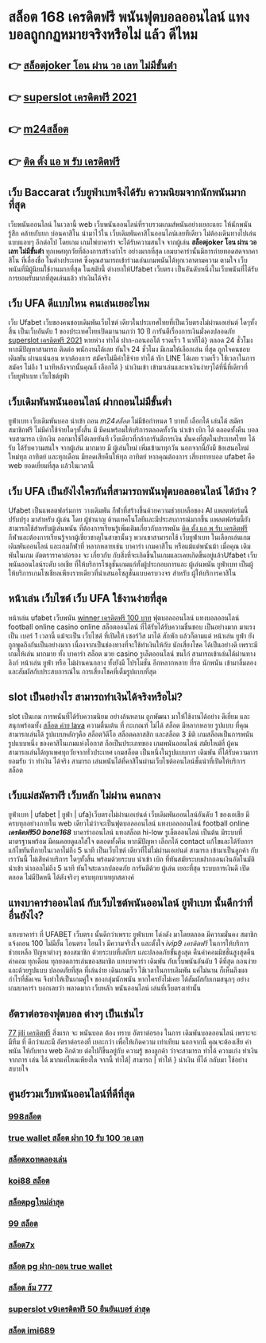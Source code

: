 # สล็อต 168 เครดิตฟรี  พนันฟุตบอลออนไลน์   แทงบอลถูกกฏหมายจริงหรือไม่ แล้ว ดีไหม 

## 👉 [สล็อตjoker โอน ผ่าน วอ เลท ไม่มีขั้นต่ํา](https://mabet.net/credit-free-50/)
## 👉 [superslot เครดิตฟรี 2021](https://member.mabet.net/?action=login)
## 👉 [m24สล็อต](https://mabet.net/)
## 👉 [ติด ตั้ง แอ พ รับ เครดิตฟรี](https://mabet.net/register/)

## เว็บ Baccarat  เว็บยูฟ่าเบทจึงได้รับ ความนิยมจากนักพนันมากที่สุด

เว็บพนันออนไลน์  ในเวลานี้  web เว็บพนันออนไลน์ที่รวบรวมเกมส์พนันอย่างเยอะแยะ  ให้นักพนัน รู้สึก คล้ายกับยก บ่อนคาสิโน นำมาไว้ใน เว็บเดิมพันคาสิโนออนไลน์เลยทีเดียว ไม่ต้องเดินทางไปเล่นแบบแอบๆ อีกต่อไป โดยเกม เกมไพ่บาคาร่า จะได้รับความสนใจ  จากผู้เล่น  **สล็อตjoker โอน ผ่าน วอ เลท ไม่มีขั้นต่ํา** ทุกเพศทุกวัยที่ต้องการสร้างกำไร อย่างมากที่สุด เกมบาคาร่านั้นมีการถ่ายทอดสดจากคาสิโน ที่เลื่องชื่อ ในต่างประเทศ ซึ่งคุณสามารถเข้าร่วมเล่นเกมพนันได้ทุกเวลาตามความ ตามใจ  เว็บพนันที่มีผู้นิยมใช้งานมากที่สุด ในสมัยนี้  ต่างยกให้Ufabet เว็บตรง  เป็นอันดับหนึ่งในเว็บพนันที่ได้รับการยอมรับมากที่สุดเล่นแล้ว ทำเงินได้จริง 


## เว็บ UFA  ดีแบบไหน คนเล่นเยอะไหม

 เว็บ Ufabet เว็บของคนชอบเดิมพันเว็บไซต์ เดียวในประเทศไทยที่เป็นเว็บตรงไม่ผ่านเอเย่นต์   ใดๆทั้งสิ้น เป็นเว็บอันดับ 1  ของประเทศไทยเปิดมานานกว่า 10 ปี การันตีเรื่องการเงินมั่งคงปลอดภัย [superslot เครดิตฟรี 2021](https://mabet.net/) หายห่วง  ทำได้  ฝาก-ถอนออโต้ รวดเร็ว 1 นาทีได้} ตลอด 24 ชั่วโมง หากมีปัญหาสามารถ ติดต่อ พนักงานได้เลย ทันใจ 24 ชั่วโมง มีเกมให้เลือกเล่น ที่สุด ถูกใจคนชอบ เดิมพัน ผ่านแน่นอน หากต้องการ  สมัครไม่มีค่าใช้จ่าย ทำได้ ทัก LINE  ได้เลย รวดเร็ว ใช้เวลาในการสมัคร ไม่ถึง 1 นาทีหลังจากนั้นคุณก็ เลือกได้ } นำเงินเข้า เข้ามาเล่นและหาเงินง่ายๆได้ที่นี่ที่เดียวที่ เว็บยูฟ่าเบท เว็บไซต์ยูฟ่า


##  เว็บเดิมพันพนันออนไลน์   ฝากถอนไม่มีขั้นต่ำ 

ยูฟ่าเบท  เว็บเดิมพันบอล นำเข้า  ถอน *m24สล็อต*  ไม่มีข้อกำหนด   1 บาทก็ เลือกได้ เล่นได้ สมัครสมาชิกฟรี ไม่มีค่าใช้จ่ายใดๆทั้งสิ้น มี มีคนพร้อมให้บริการตลอดทั้งวัน  นำเข้า   เบิก ได้ ตลอดทั้งคืน บอลจบสามารถ  เบิกเงิน ออกมาใช้ได้เลยทันที  เว็บเดียวที่กล้าการันตีการเงิน มั่นคงที่สุดในประเทศไทย ได้รับ ได้รับความสนใจ จากผู้เล่น มากมาย  มี ผู้เล่นใหม่  เพิ่มเข้ามาทุกวัน นอกจากนี้ยังมี ข้อเสนอใหม่ใหม่ทุก อาทิตย์ และทุกเดือน มียอดเสียคืนให้ทุก อาทิตย์  หากคุณต้องการ เสี่ยงทายบอล  ufabet คือ web  ยอดเยี่ยมที่สุด แล้วในเวลานี้ 

## เว็บ UFA เป็นยังไงใครกันที่สามารถพนันฟุตบอลออนไลน์   ได้บ้าง ?

Ufabet เป็นแพลตฟอร์มการ วางเดิมพัน กีฬาที่สร้างขึ้นด้วยความช่วยเหลือของ AI แพลตฟอร์มนี้ปรับปรุง มาสำหรับ ผู้เล่น โดย ผู้ชำนาญ ด้านเทคโนโลยีและมีประสบการณ์มากขึ้น แพลตฟอร์มนี้ยังสามารถใช้สำหรับผู้เล่นพนัน ที่ต้องการเรียนรู้เพิ่มเติมเกี่ยวกับการพนัน [ติด ตั้ง แอ พ รับ เครดิตฟรี](https://member.mabet.net/?action=login) กีฬาและต้องการเรียนรู้จากผู้เชี่ยวชาญในสาขานั้นๆ พวกเขาสามารถใช้  เว็บยูฟ่าเบท ในเลือกเล่นเกมเดิมพันออนไลน์ และเกมกีฬาที่ หลากหลายเช่น บาคาร่า เกมคาสิโน หรือแม้แต่พนันม้า เมื่อคุณ เดิมพันในเกม อัตตราราคาต่อรอง จะ เกี่ยวกับ กับสิ่งที่จะเกิดขึ้นในเกมและเคยเกิดขึ้นอยู่แล้วUfabet   เว็บพนันออนไลน์ระดับ เอเชีย ที่ให้บริการโซลูชั่นเกมแก่ทั้งผู้ประกอบการและ ผู้เล่นพนัน ยูฟ่าเบท เป็นผู้ให้บริการเกมโซเชียลเพียงรายเดียวที่นำเสนอโซลูชั่นแบบครบวงจร สำหรับ ผู้ให้บริการคาสิโน 

## หน้าเล่น เว็บไซต์  เว็บ UFA ใช้งานง่ายที่สุด 

หน้าเล่น  ufabet   เว็บพนัน [winner เครดิตฟรี 100 บาท](https://mabet.net/20-free-100/)  ฟุตบอลออนไลน์ แทงบอลออนไลน์ football online  casino online   สล็อตออนไลน์  ที่ได้รับได้รับความชื่นชอบ เป็นอย่างมาก มาแรงเป็น  เบอร์ 1  เวลานี้  แม้จะเป็น เว็บไซต์ ที่เปิดให้ เซอร์วิส มาได้  สักพัก แล้วก็ตามแต่ หน้าเล่น  ยูฟ่า ยังถูกพูดถึงกันเป็นอย่างมาก เนื่องจากเป็นช่องทางที่จะใช้ทำเงินให้กับ นักเสี่ยงโชค ได้เป็นอย่างดี  เพราะมีเกมให้เล่น มากมาย ทั้ง บาคาร่า   สล็อต  มวย  casino   รูเล็ตออนไลน์   ชนไก่ สามารถเข้าเล่นได้ผ่านทางลิงก์  หน้าเล่น  ยูฟ่า หรือ  ไม่ผ่านคนกลาง ทั้งยังมี โปรโมชั่น อีกหลากหลาย ที่รอ นักพนัน  เข้ามาลิ้มลองและสัมผัสกับประสบการณ์ใน การเสี่ยงโชคที่เต็มรูปแบบที่สุด


##  slot  เป็นอย่างไร สามารถทำเงินได้จริงหรือไม่?

 slot  เป็นเกม การพนันที่ได้รับความนิยม อย่างล้นหลาม ถูกพัฒนา  มาให้ใช้งานได้อย่าง ดีเยี่ยม  และสนุกพร้อมทั้ง [สล็อต ค่าย lava](https://mabet.net/credit-free-50/) ความตื่นเต้น ที่ กะเกณฑ์ ไม่ได้  สล็อต  มีหลากหลาย รูปแบบ  ที่คุณสามารถเล่นได้ รูปแบบหลักๆคือ  สล็อตวิดีโอ สล็อตคลาสสิก และสล็อต 3 มิติ เกมสล็อตเป็นการพนัน  รูปแบบหนึ่ง ของคาสิโนเกมแห่งโอกาส ถือเป็นประเภทของ  เกมพนันออนไลน์ สมัยใหม่ที่ ผู้คน สามารถเล่นได้ทุกเพศทุกวัยจากทั่วประเทศ  เกมสล็อต  เป็นหนึ่งในรูปแบบการ เดิมพัน ที่ได้รับความการ ยอมรับ ว่า ทำเงิน ได้จริง สามารถ เล่นพนันได้ที่คาสิโนผ่านเว็บไซต์ออนไลน์ชั้นนำที่เปิดให้บริการ สล็อต 


##  เว็บแม่สมัครฟรี  เว็บหลัก ไม่ผ่าน คนกลาง 

ยูฟ่าเบท | ufabet | ยูฟ่า | ufa}เว็บตรงไม่ผ่านเอเย่นต์     เว็บเดิมพันออนไลน์อันดับ 1  ของเอเชีย มีครบทุกอย่างภายใน web เดียวไม่ว่าจะเป็นฟุตบอลออนไลน์ แทงบอลออนไลน์ football online ***เครดิตฟรี50 bone168*** บาคาร่าออนไลน์    แทงสล็อต  hi-low   รูเล็ตออนไลน์   เป็นต้น มีระบบที่มาตรฐานพร้อม มีคนคอยดูแลใส่ใจ ตลอดทั้งคืน หากมีปัญหา เลือกได้  contact แก้ไขและได้รับการแก้ไขทันทีภายในเวลาไม่ถึง 5 นาที เป็นเว็บไซต์ เดียวที่ไม่ไม่ผ่านเอเย่นต์  สามารถ เข้ามาเป็นลูกค้า กับเราวันนี้ ไม่เสียค่าบริการ ใดๆทั้งสิ้น พร้อมด้วยระบบ นำเข้า   เบิก ที่ทันสมัยระบบฝากถอนเงินอัตโนมัติ   นำเข้า   นำออกไม่ถึง 5 นาที ทันใจสะดวกปลอดภัย การันตีด้วย ผู้เล่น  เยอะที่สุด ระบบการเงินดี เปิดตลอด ไม่มีปิดหนี ได้ตังจริงๆ ครบทุกบาททุกสตางค์


## แทงบาคาร่าออนไลน์  กับเว็บไซต์พนันออนไลน์  ยูฟ่าเบท   นั้นดีกว่าที่อื่นยังไง?

แทงบาคาร่า ที่ UFABET เว็บตรง นั้นดีกว่าเพราะ ยูฟ่าเบท โด่งดัง  มาโดยตลอด มีความมั่นคง สมาชิกแจ้งถอน  100 ไม่มีอั้น โอนตรง โอนไว มีความจริงใจ และตั้งใจ *ivip9 เครดิตฟรี* ในการให้บริการ  ช่วยเหลือ ปัญหาต่างๆ ของสมาชิก ด้วยระบบที่เสถียร และปลอดภัยขั้นสูงสุด คืนค่าคอมมิชชั่นสูงสุดคืนค่าคอม ทุกเดือน ทุกยอดการเล่นของสมาชิก แทงบาคาร่า  เดิมพัน กับเว็บพนันอันดับ 1 ดีที่สุด ถอนง่ายและด้วยรูปแบบ ปลอดภัยที่สุด ที่เล่นง่าย เดินเกมเร็ว ใช้เวลาในการเดิมพัน แค่ไม่นาน ก็เห็นถึงผลกำไรที่ชัดเจน จึงทำให้เป็นเกมคู่ใจ ของกลุ่มนักพนัน หากใครยังไม่เคย ได้สัมผัสกับเกมสนุกๆ อย่างเกมบาคาร่า บอกเลยว่า พลาดมาก  เว็บหลัก พนันออนไลน์ เล่นที่เว็บตรงเท่านั้น


##  อัตราต่อรองฟุตบอล ต่างๆ  เป็นเช่นไร

 [77 jili เครดิตฟรี](https://mabet.net/) สิ่งแรก จะ พนันบอล ต้อง  ทราบ  อัตราต่อรอง ในการ เดิมพันบอลออนไลน์ เพราะจะมีทีม ที่ ดีกว่าและมี อัตราต่อรองที่ เยอะกว่า เพื่อให้เกิดความ เท่าเทียม  นอกจากนี้  คุณจะต้องเสีย  ค่าพนัน  ให้กับทาง  web  อีกด้วย ต่อไปก็ขึ้นอยู่กับ ความรู้ ของลูกค้า  ว่าจะสามารถ ทำได้ ความเก่ง ทำเงินจากการ เล่น ได้ มากแค่ไหนเพียงใด  จากนี้ ทำได้| สามารถ | ทำให้ }  นำเงิน ที่ได้   กลับมา  ใช้อย่างสบายใจ

## ศูนย์รวมเว็บพนันออนไลน์ที่ดีที่สุด

### [998สล็อต](https://atom.io/themes/PG%20เว็บตรง%20%20สล็อต666%206%20008%20สล็อต%2020รับ100%20ของแท้%20100%)
### [true wallet สล็อต ฝาก 10 รับ 100 วอ เลท](https://atom.io/themes/PG%20เว็บตรง%20%20เครดิตฟรี%20กดรับเอง%20ยืนยันเบอร์ล่าสุด%20008%20สล็อต%2020รับ100%20ของแท้%20100%)
### [สล็อตxoทดลองเล่น](https://atom.io/themes/PG%20เว็บตรง%20%20superslot%20v9เครดิตฟรี%2050%20ยืนยันเบอร์%20ล่าสุด%20008%20สล็อต%2020รับ100%20ของแท้%20100%)
### [koi88 สล็อต](https://atom.io/themes/PG%20เว็บตรง%20%20spinix%20เครดิตฟรี%2050%20008%20สล็อต%2020รับ100%20ของแท้%20100%)
### [สล็อตpgใหม่ล่าสุด](https://atom.io/themes/PG%20เว็บตรง%20%20สล็อต%20mgm99th%20008%20สล็อต%2020รับ100%20ของแท้%20100%)
### [99 สล็อต](https://atom.io/themes/PG%20เว็บตรง%20%20สล็อต%20xo%20เว็บ%20ตรง%20ไม่%20ผ่าน%20เอเย่นต์%20008%20สล็อต%2020รับ100%20ของแท้%20100%)
### [สล็อต7x](https://atom.io/themes/PG%20เว็บตรง%20%20wm%20casino%20เครดิตฟรี%20008%20สล็อต%2020รับ100%20ของแท้%20100%)
### [สล็อต pg ฝาก-ถอน true wallet](https://atom.io/themes/PG%20เว็บตรง%20%20369สล็อต%20008%20สล็อต%2020รับ100%20ของแท้%20100%)
### [สล็อต ส้ม 777](https://atom.io/themes/PG%20เว็บตรง%20%20set%20888%20เครดิตฟรี%20008%20สล็อต%2020รับ100%20ของแท้%20100%)
### [superslot v9เครดิตฟรี 50 ยืนยันเบอร์ ล่าสุด](https://atom.io/themes/PG%20เว็บตรง%20%20bet2you%20เครดิตฟรี%202021%20008%20สล็อต%2020รับ100%20ของแท้%20100%)
### [สล็อต imi689](https://atom.io/themes/PG%20เว็บตรง%20%20omg%20777สล็อต%20008%20สล็อต%2020รับ100%20ของแท้%20100%)